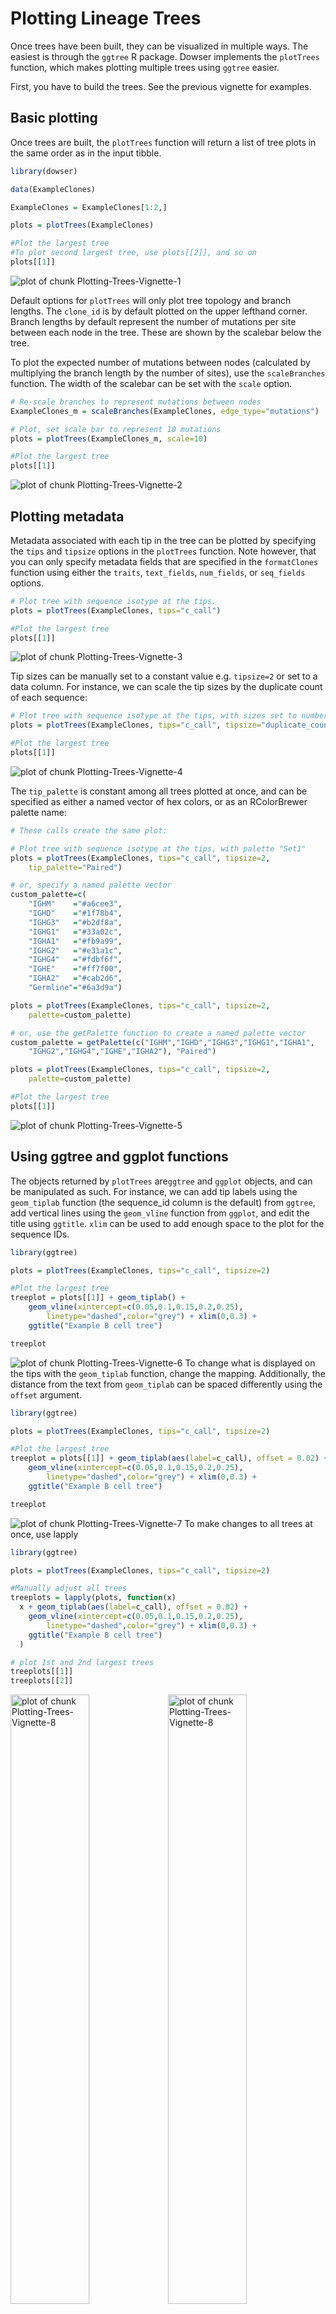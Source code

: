 # Plotting Lineage Trees

Once trees have been built, they can be visualized in multiple ways. The easiest is through the `ggtree` R package. Dowser implements the `plotTrees` function, which makes plotting multiple trees using `ggtree` easier.

First, you have to build the trees. See the previous vignette for examples.

## Basic plotting

Once trees are built, the `plotTrees` function will return a list of tree plots in the same order as in the input tibble.


```r
library(dowser)

data(ExampleClones)

ExampleClones = ExampleClones[1:2,]

plots = plotTrees(ExampleClones)

#Plot the largest tree
#To plot second largest tree, use plots[[2]], and so on
plots[[1]]
```

![plot of chunk Plotting-Trees-Vignette-1](figure/Plotting-Trees-Vignette-1-1.png)

Default options for `plotTrees` will only plot tree topology and branch lengths. The `clone_id` is by default plotted on the upper lefthand corner. Branch lengths by default represent the number of mutations per site between each node in the tree. These are shown by the scalebar below the tree.

To plot the expected number of mutations between nodes (calculated by multiplying the branch length by the number of sites), use the `scaleBranches` function. The width of the scalebar can be set with the `scale` option. 


```r
# Re-scale branches to represent mutations between nodes
ExampleClones_m = scaleBranches(ExampleClones, edge_type="mutations")

# Plot, set scale bar to represent 10 mutations
plots = plotTrees(ExampleClones_m, scale=10)

#Plot the largest tree
plots[[1]]
```

![plot of chunk Plotting-Trees-Vignette-2](figure/Plotting-Trees-Vignette-2-1.png)

## Plotting metadata

Metadata associated with each tip in the tree can be plotted by specifying the `tips` and `tipsize` options in the `plotTrees` function. Note however, that you can only specify metadata fields that are specified in the `formatClones` function using either the `traits`, `text_fields`, `num_fields`, or `seq_fields` options.


```r
# Plot tree with sequence isotype at the tips.
plots = plotTrees(ExampleClones, tips="c_call")

#Plot the largest tree
plots[[1]]
```

![plot of chunk Plotting-Trees-Vignette-3](figure/Plotting-Trees-Vignette-3-1.png)

Tip sizes can be manually set to a constant value e.g. `tipsize=2` or set to a data column. For instance, we can scale the tip sizes by the duplicate count of each sequence:


```r
# Plot tree with sequence isotype at the tips, with sizes set to number of duplicates
plots = plotTrees(ExampleClones, tips="c_call", tipsize="duplicate_count")

#Plot the largest tree
plots[[1]]
```

![plot of chunk Plotting-Trees-Vignette-4](figure/Plotting-Trees-Vignette-4-1.png)

The `tip_palette` is constant among all trees plotted at once, and can be specified as either a named vector of hex colors, or as an RColorBrewer palette name:


```r
# These calls create the same plot:

# Plot tree with sequence isotype at the tips, with palette "Set1"
plots = plotTrees(ExampleClones, tips="c_call", tipsize=2,
    tip_palette="Paired")

# or, specify a named palette vector
custom_palette=c(
    "IGHM"    ="#a6cee3",
    "IGHD"    ="#1f78b4",
    "IGHG3"   ="#b2df8a",
    "IGHG1"   ="#33a02c",
    "IGHA1"   ="#fb9a99",
    "IGHG2"   ="#e31a1c",
    "IGHG4"   ="#fdbf6f",
    "IGHE"    ="#ff7f00",
    "IGHA2"   ="#cab2d6",
    "Germline"="#6a3d9a")

plots = plotTrees(ExampleClones, tips="c_call", tipsize=2,
    palette=custom_palette)

# or, use the getPalette function to create a named palette vector
custom_palette = getPalette(c("IGHM","IGHD","IGHG3","IGHG1","IGHA1",
    "IGHG2","IGHG4","IGHE","IGHA2"), "Paired")

plots = plotTrees(ExampleClones, tips="c_call", tipsize=2,
    palette=custom_palette)

#Plot the largest tree
plots[[1]]
```

![plot of chunk Plotting-Trees-Vignette-5](figure/Plotting-Trees-Vignette-5-1.png)

## Using ggtree and ggplot functions

The objects returned by `plotTrees` are`ggtree` and `ggplot` objects, and can be manipulated as such. For instance, we can add tip labels using the `geom_tiplab` function (the sequence_id column is the default) from `ggtree`, add vertical lines using the `geom_vline` function from `ggplot`, and edit the title using `ggtitle`. `xlim` can be used to add enough space to the plot for the sequence IDs.


```r
library(ggtree)

plots = plotTrees(ExampleClones, tips="c_call", tipsize=2)

#Plot the largest tree
treeplot = plots[[1]] + geom_tiplab() + 
    geom_vline(xintercept=c(0.05,0.1,0.15,0.2,0.25),
        linetype="dashed",color="grey") + xlim(0,0.3) +
    ggtitle("Example B cell tree")

treeplot
```

![plot of chunk Plotting-Trees-Vignette-6](figure/Plotting-Trees-Vignette-6-1.png)
To change what is displayed on the tips with the `geom_tiplab` function, change the mapping. Additionally, the distance from the text from `geom_tiplab` can be spaced differently using the `offset` argument. 


```r
library(ggtree)

plots = plotTrees(ExampleClones, tips="c_call", tipsize=2)

#Plot the largest tree
treeplot = plots[[1]] + geom_tiplab(aes(label=c_call), offset = 0.02) + 
    geom_vline(xintercept=c(0.05,0.1,0.15,0.2,0.25),
        linetype="dashed",color="grey") + xlim(0,0.3) +
    ggtitle("Example B cell tree")

treeplot
```

![plot of chunk Plotting-Trees-Vignette-7](figure/Plotting-Trees-Vignette-7-1.png)
To make changes to all trees at once, use lapply


```r
library(ggtree)

plots = plotTrees(ExampleClones, tips="c_call", tipsize=2)

#Manually adjust all trees
treeplots = lapply(plots, function(x)
  x + geom_tiplab(aes(label=c_call), offset = 0.02) + 
    geom_vline(xintercept=c(0.05,0.1,0.15,0.2,0.25),
        linetype="dashed",color="grey") + xlim(0,0.3) +
    ggtitle("Example B cell tree")
  )

# plot 1st and 2nd largest trees
treeplots[[1]]
treeplots[[2]]
```

<div class="figure">
<img src="figure/Plotting-Trees-Vignette-8-1.png" alt="plot of chunk Plotting-Trees-Vignette-8" width="50%" /><img src="figure/Plotting-Trees-Vignette-8-2.png" alt="plot of chunk Plotting-Trees-Vignette-8" width="50%" />
<p class="caption">plot of chunk Plotting-Trees-Vignette-8</p>
</div>

## Saving trees to a file

The `treesToPDF` function can be used to plot all trees at once to a pdf file:


```r
plots = plotTrees(ExampleClones, tips="c_call", tipsize=2)

# you can also pass arguments you would pass to grDevices::pdf, like width and height
# here, we plot 4 trees per page (2 rows, 2 columns)
treesToPDF(plots, file="trees.pdf", nrow=2, ncol=2)
```

